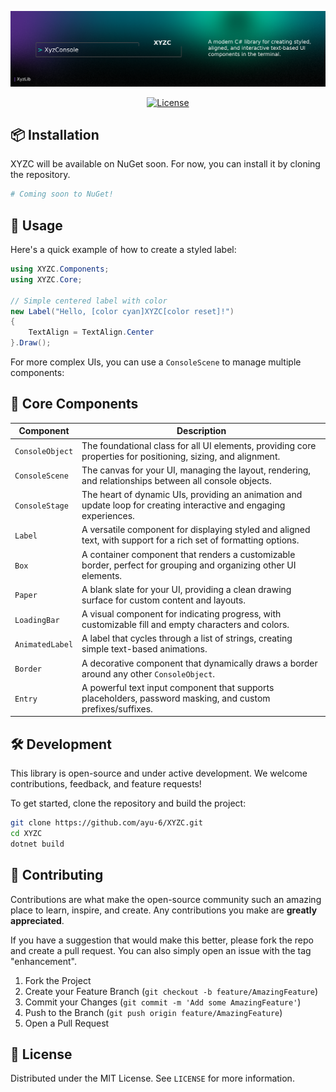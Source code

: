 ![ShowIt](images/XyzcBoard.png)
<p align="center">
    <a href="https://github.com/ayu-6/XYZC/blob/main/LICENSE"><img src="https://img.shields.io/badge/License-MIT-yellow.svg" alt="License"></a>
</p>

## 📦 Installation

XYZC will be available on NuGet soon. For now, you can install it by cloning the repository.

```bash
# Coming soon to NuGet!
```

## 🚀 Usage

Here's a quick example of how to create a styled label:

```csharp
using XYZC.Components;
using XYZC.Core;

// Simple centered label with color
new Label("Hello, [color cyan]XYZC[color reset]!")
{
    TextAlign = TextAlign.Center
}.Draw();
```

For more complex UIs, you can use a `ConsoleScene` to manage multiple components:

## 📂 Core Components

| Component | Description |
|---|---|
| `ConsoleObject` | The foundational class for all UI elements, providing core properties for positioning, sizing, and alignment. |
| `ConsoleScene` | The canvas for your UI, managing the layout, rendering, and relationships between all console objects. |
| `ConsoleStage` | The heart of dynamic UIs, providing an animation and update loop for creating interactive and engaging experiences. |
| `Label` | A versatile component for displaying styled and aligned text, with support for a rich set of formatting options. |
| `Box` | A container component that renders a customizable border, perfect for grouping and organizing other UI elements. |
| `Paper` | A blank slate for your UI, providing a clean drawing surface for custom content and layouts. |
| `LoadingBar` | A visual component for indicating progress, with customizable fill and empty characters and colors. |
| `AnimatedLabel` | A label that cycles through a list of strings, creating simple text-based animations. |
| `Border` | A decorative component that dynamically draws a border around any other `ConsoleObject`. |
| `Entry` | A powerful text input component that supports placeholders, password masking, and custom prefixes/suffixes. |

## 🛠 Development

This library is open-source and under active development. We welcome contributions, feedback, and feature requests!

To get started, clone the repository and build the project:

```bash
git clone https://github.com/ayu-6/XYZC.git
cd XYZC
dotnet build
```

## 🤝 Contributing

Contributions are what make the open-source community such an amazing place to learn, inspire, and create. Any contributions you make are **greatly appreciated**.

If you have a suggestion that would make this better, please fork the repo and create a pull request. You can also simply open an issue with the tag "enhancement".

1.  Fork the Project
2.  Create your Feature Branch (`git checkout -b feature/AmazingFeature`)
3.  Commit your Changes (`git commit -m 'Add some AmazingFeature'`)
4.  Push to the Branch (`git push origin feature/AmazingFeature`)
5.  Open a Pull Request

## 📜 License

Distributed under the MIT License. See `LICENSE` for more information.